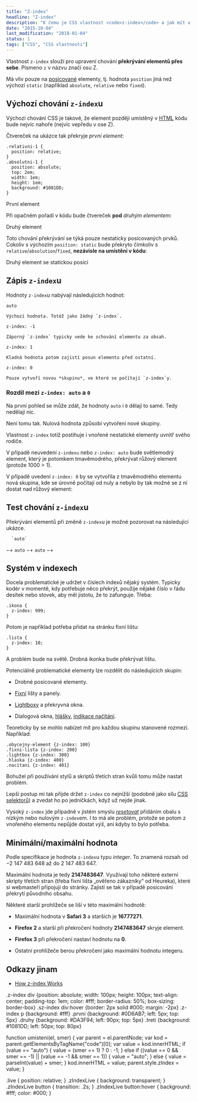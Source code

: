 ```yaml
---
title: "Z-index"
headline: "Z-index"
description: "K čemu je CSS vlastnost <code>z-index</code> a jak mít v jejím užívání systém."
date: "2015-10-04"
last_modification: "2018-01-04"
status: 1
tags: ["CSS", "CSS vlastnosti"]
---
```


Vlastnost `z-index` slouží pro upravení chování **překrývání elementů přes sebe**. Písmeno `z` v názvu značí osu Z.

Má vliv pouze na [posicované](/position) elementy, tj. hodnota `position` jiná než výchozí `static` (například `absolute`, `relative` nebo `fixed`).

## Výchozí chování `z-index`u

Výchozí chování CSS je takové, že element později umístěný v [HTML](/html) kódu bude nejvíc nahoře (nejvíc vepředu v ose Z).

Čtvereček na ukázce tak překryje *první element*:

    .relativni-1 {
      position: relative;
    }
    .absolutni-1 {
      position: absolute;
      top: 2em;
      width: 1em;
      height: 1em;
      background: #1081DD;
    }
  
  První element

Při opačném pořadí v kódu bude čtvereček **pod** *druhým elementem*:

  Druhý element

Toto chování překrývání se týká pouze nestaticky posicovaných prvků. Cokoliv s výchozím `position: static` bude překryto čímkoliv s `relative`/`absolution`/`fixed`, **nezávisle na umístění v kódu**:

  Druhý element se statickou posicí

## Zápis `z-index`u

Hodnoty `z-index`u nabývají následujících hodnot:

  `auto`
  
    Výchozí hodnota. Totéž jako žádný `z-index`.

  `z-index: -1`
  
    Záporný `z-index` typicky vede ke schování elementu za obsah.

  `z-index: 1`
  
    Kladná hodnota potom zajistí posun elementu před ostatní.

  `z-index: 0`  
  
    Pouze vytvoří novou *skupinu*, ve které se počítají `z-index`y.

### Rozdíl mezi `z-index: auto` a `0`

Na první pohled se může zdát, že hodnoty `auto` i `0` dělají to samé. Tedy nedělají nic.

Není tomu tak. Nulová hodnota způsobí vytvoření nové skupiny.

Vlastnost `z-index` totiž postihuje i vnořené nestatické elementy uvnitř svého rodiče.

V případě neuvedení `z-indexu` nebo `z-index: auto` bude světlemodrý element, který je potomkem tmavěmodrého, překrývat růžový element (protože 1000 > 1).

V případě uvedení `z-index: 0` by se vytvořila z tmavěmodrého elementu nová skupina, kde se úrovně počítají od nuly a nebylo by tak možné se z ní dostat nad růžový element:

## Test chování `z-index`u

Překrývání elementů při změně `z-index`u je možné pozorovat na následující ukázce.

      `auto`
&minus;+
    `auto`
&minus;+
    `auto`
&minus;+

## Systém v indexech

Docela problematické je udržet v číslech indexů nějaký systém. Typicky kodér v momentě, kdy potřebuje něco překrýt, použije nějaké číslo v řádu desítek nebo stovek, aby měl jistotu, že to zafunguje. Třeba:

```
.ikona {
  z-index: 999;
}
```

Potom je například potřeba přidat na stránku fixní lištu:

```
.lista {
  z-index: 10;
}
```

A problém bude na světě. Drobná ikonka bude překrývat lištu.

Potenciálně problematické elementy lze rozdělit do následujících skupin:

  - Drobné posicované elementy.

  - [Fixní](/fixed) lišty a panely.

  - [Lightboxy](/lightbox) a překryvná okna.

  - Dialogová okna, [hlášky](/vlastni-alert), [indikace načítání](/css-spinner).

Teoreticky by se mohlo nabízet mít pro každou skupinu stanovené rozmezí. Například:

```
.obycejny-element {z-index: 100}
.fixni-lista {z-index: 200}
.lightbox {z-index: 300}
.hlaska {z-index: 400}
.nacitani {z-index: 401}
```

Bohužel při používání stylů a skriptů třetích stran kvůli tomu může nastat problém.

Lepší postup mi tak přijde držet `z-index` co nejnižší (podobně jako sílu [CSS selektorů](/css-selektory)) a zvedat ho po jedničkách, když už nejde jinak.

Vysoký `z-index` jde případně v jistém smyslu [*resetovat*](#nula-auto) přidáním obalu s nízkým nebo nulovým `z-index`em. I to má ale problém, protože se potom z vnořeného elementu nepůjde dostat *výš*, ani kdyby to bylo potřeba.

## Minimální/maximální hodnota

Podle specifikace je hodnota `z-index`u typu *integer*. To znamená rozsah od &minus;2 147 483 648 až do 2 147 483 647.

Maximální hodnota je tedy **2147483647**. Využívají toho některé externí skripty třetích stran (třeba fixní lišta „ověřeno zákazníky“ od Heureka), které si webmasteři připojují do stránky. Zajistí se tak v případě posicování překrytí původního obsahu.

Některé starší prohlížeče se liší v této maximální hodnotě:

  - Maximální hodnota v **Safari 3** a starších je **16777271**.

  - **Firefox 2** a starší při překročení hodnoty **2147483647** skryje element.

  - **Firefox 3** při překročení nastaví hodnotu na **0**.

  - Ostatní prohlížeče berou překročení jako maximální hodnotu integeru.

## Odkazy jinam

  - [How z-index Works](http://bitsofco.de/2015/how-z-index-works/)

.z-index div {position: absolute; width: 100px; height: 100px;
    text-align: center; padding-top: 1em; color: #fff; border-radius: 50%; box-sizing: border-box}
.sz-index div:hover {border: 2px solid #000; margin: -2px}
.z-index p {background: #fff}
.prvni {background: #0D6AB7; left: 5px; top: 5px}
.druhy {background: #DA3F94; left: 90px; top: 5px}
.treti {background: #1081DD; left: 50px; top: 80px}

function umisteni(el, smer) {
var parent = el.parentNode;
var kod = parent.getElementsByTagName("code")[0];
var value = kod.innerHTML;
if (value == "auto") {
  value = (smer == 1) ? 0 : -1;
}
else if ((value == 0 && smer == -1) || (value == -1 && smer == 1)) {
  value = "auto";
}
else {
  value = parseInt(value) + smer;
}
kod.innerHTML = value;
parent.style.zIndex = value;
}

  .live {
    position: relative;
  }
  .zIndexLive {
    background: transparent;
  }
  .zIndexLive button {
    transition: .2s;
  }
  .zIndexLive button:hover {
    background: #fff;
        color: #000;
  }
